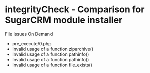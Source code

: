 integrityCheck - Comparison for SugarCRM module installer
==========

File Issues On Demand

- pre_execute/0.php
- Invalid usage of a function ziparchive()
- Invalid usage of a function pathinfo()
- Invalid usage of a function pathinfo()
- Invalid usage of a function file_exists()
